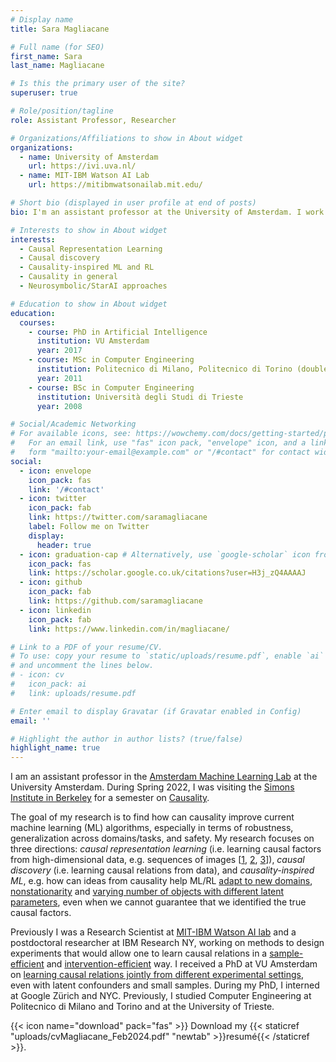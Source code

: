 ```yaml
---
# Display name
title: Sara Magliacane

# Full name (for SEO)
first_name: Sara
last_name: Magliacane

# Is this the primary user of the site?
superuser: true

# Role/position/tagline
role: Assistant Professor, Researcher

# Organizations/Affiliations to show in About widget
organizations:
  - name: University of Amsterdam
    url: https://ivi.uva.nl/
  - name: MIT-IBM Watson AI Lab 
    url: https://mitibmwatsonailab.mit.edu/

# Short bio (displayed in user profile at end of posts)
bio: I'm an assistant professor at the University of Amsterdam. I work on causality, causal representation learning and causality-inspired ML.

# Interests to show in About widget
interests:
  - Causal Representation Learning
  - Causal discovery
  - Causality-inspired ML and RL
  - Causality in general
  - Neurosymbolic/StarAI approaches

# Education to show in About widget
education:
  courses:
    - course: PhD in Artificial Intelligence
      institution: VU Amsterdam
      year: 2017
    - course: MSc in Computer Engineering 
      institution: Politecnico di Milano, Politecnico di Torino (double degree)
      year: 2011
    - course: BSc in Computer Engineering
      institution: Università degli Studi di Trieste
      year: 2008

# Social/Academic Networking
# For available icons, see: https://wowchemy.com/docs/getting-started/page-builder/#icons
#   For an email link, use "fas" icon pack, "envelope" icon, and a link in the
#   form "mailto:your-email@example.com" or "/#contact" for contact widget.
social:
  - icon: envelope
    icon_pack: fas
    link: '/#contact'
  - icon: twitter
    icon_pack: fab
    link: https://twitter.com/saramagliacane
    label: Follow me on Twitter
    display:
      header: true
  - icon: graduation-cap # Alternatively, use `google-scholar` icon from `ai` icon pack
    icon_pack: fas
    link: https://scholar.google.co.uk/citations?user=H3j_zQ4AAAAJ
  - icon: github
    icon_pack: fab
    link: https://github.com/saramagliacane
  - icon: linkedin
    icon_pack: fab
    link: https://www.linkedin.com/in/magliacane/

# Link to a PDF of your resume/CV.
# To use: copy your resume to `static/uploads/resume.pdf`, enable `ai` icons in `params.yaml`,
# and uncomment the lines below.
# - icon: cv
#   icon_pack: ai
#   link: uploads/resume.pdf

# Enter email to display Gravatar (if Gravatar enabled in Config)
email: ''

# Highlight the author in author lists? (true/false)
highlight_name: true
---
```


I am an assistant professor in the [Amsterdam Machine Learning Lab](http://amlab.science.uva.nl/) at the University Amsterdam. During Spring 2022, I was visiting the [Simons Institute in Berkeley](https://simons.berkeley.edu/) for a semester on [Causality](https://simons.berkeley.edu/programs/Causality2022).

The goal of my research is to find how can causality improve current machine learning (ML) algorithms, especially in terms of robustness, generalization across domains/tasks, and safety.
My research focuses on three directions: *causal representation learning* (i.e. learning causal factors from high-dimensional data, e.g. sequences of images \[[1](https://saramagliacane.github.io/publication/pmlr-v-162-lippe-22-a/), [2](https://saramagliacane.github.io/publication/lippe2023-causal/), [3](https://saramagliacane.github.io/publication/lippe2023-biscuit/)\]), *causal discovery* (i.e. learning causal relations from data), and *causality-inspired ML*, e.g. how can ideas from causality help ML/RL [adapt to new domains](https://saramagliacane.github.io/publication/huang-2022-adarl/), [nonstationarity](https://saramagliacane.github.io/publication/feng-2022-factored/) and [varying number of objects with different latent parameters](https://saramagliacane.github.io/publication/feng2023/), even when we cannot guarantee that we identified the true causal factors. 

Previously I was a Research Scientist at [MIT-IBM Watson AI lab](https://mitibmwatsonailab.mit.edu/) and a postdoctoral researcher at IBM Research NY, working on methods to design experiments that would allow one to learn causal relations in a [sample-efficient](https://saramagliacane.github.io/publication/greenewald-2019-sample/) and [intervention-efficient](https://saramagliacane.github.io/publication/squires-2022-active/) way. I received a PhD at VU Amsterdam on [learning causal relations jointly from different experimental settings](https://saramagliacane.github.io/publication/mooij-2020/), even with latent confounders and small samples. During my PhD, I interned at Google Zürich and NYC. Previously, I studied Computer Engineering at Politecnico di Milano and Torino and at the University of Trieste.

{{< icon name="download" pack="fas" >}} Download my {{< staticref "uploads/cvMagliacane_Feb2024.pdf" "newtab" >}}resumé{{< /staticref >}}.
